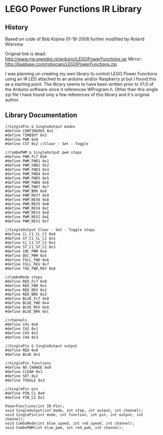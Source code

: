 LEGO Power Functions IR Library
===============================


History
-------

Based on code of Bob Kojima 01-19-2008 further modified by Roland Wiersma

Original link is dead: http://www.rjw.speedxs.nl/arduino/LEGOPowerFunctions.rar
Mirror: http://basbase.com/robocam/LEGOPowerFunctions.zip

I was planning on creating my own library to control LEGO Power Functions using
an IR LED attached to an arduino and/or Raspberry pi but I found this as a
starting point.  The library seems to have been written prior to V1.0 of the
Arduino software since it references WProgram.h.  Other than this single zip
file I have found only a few references of this library and it's original
author.


Library Documentation
---------------------

    //SinglePin & SingleOutput modes
    #define CONTINUOUS 0x2
    #define TIMEOUT 0x3
    #define PWM 0x0
    #define CST 0x2 //Clear - Set - Toggle

    //ComboPWM & SingleOutput pwm steps
    #define PWM_FLT 0x0
    #define PWM_FWD1 0x1
    #define PWM_FWD2 0x2
    #define PWM_FWD3 0x3
    #define PWM_FWD4 0x4
    #define PWM_FWD5 0x5
    #define PWM_FWD6 0x6
    #define PWM_FWD7 0x7
    #define PWM_BRK 0x8
    #define PWM_REV7 0x9
    #define PWM_REV6 0xA
    #define PWM_REV5 0xB
    #define PWM_REV4 0xC
    #define PWM_REV3 0xD
    #define PWM_REV2 0xE
    #define PWM_REV1 0xf

    //SingleOutput Clear - Set - Toggle steps
    #define CL_C1_CL_C2 0x0
    #define ST_C1_CL_C2 0x1
    #define CL_C1_ST_C2 0x2
    #define ST_C1_ST_C2 0x3
    #define INC_PWM 0x4
    #define DEC_PWM 0x5
    #define FULL_FWD 0x6
    #define FULL_REV 0x7
    #define TOG_FWD_REV 0x8

    //ComboMode steps
    #define RED_FLT 0x0
    #define RED_FWD 0x1
    #define RED_REV 0x2
    #define RED_BRK 0x3
    #define BLUE_FLT 0x0
    #define BLUE_FWD 0x4
    #define BLUE_REV 0x8
    #define BLUE_BRK 0xC

    //channels
    #define CH1 0x0
    #define CH2 0x1
    #define CH3 0x2
    #define CH4 0x3

    //SinglePin & SingleOutput output
    #define RED 0x0
    #define BLUE 0x1

    //SinglePin functions
    #define NO_CHANGE 0x0
    #define CLEAR 0x1
    #define SET 0x2
    #define TOGGLE 0x3

    //SinglePin pin
    #define PIN_C1 0x0
    #define PIN_C2 0x1

    PowerFunctions(int IR_Pin);
    void SingleOutput(int mode, int step, int output, int channel);
    void SinglePin(int mode, int function, int pin, int output, int channel);
    void ComboMode(int blue_speed, int red_speed, int channel);
    void ComboPWM(int blue_pwm, int red_pwm, int channel);
